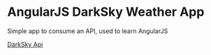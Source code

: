 # AngularJS DarkSky Weather App

Simple app to consume an API, used to learn AngularJS

[DarkSky Api](https://darksky.net/dev/docs/terms)
